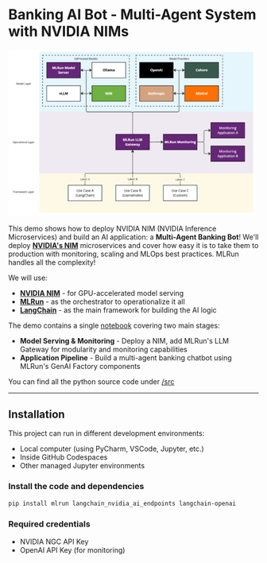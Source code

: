 # **Banking AI Bot** - Multi-Agent System with NVIDIA NIMs

<img src="./images/llm_gateway.png" alt="nim-mlrun" style="width: 500px"/>

This demo shows how to deploy NVIDIA NIM (NVIDIA Inference Microservices) and build an AI application: a **Multi-Agent Banking Bot**! We'll deploy [**NVIDIA's NIM**](https://developer.nvidia.com/nim) microservices and cover how easy it is to take them to production with monitoring, scaling and MLOps best practices. MLRun handles all the complexity!

We will use:
* [**NVIDIA NIM**](https://developer.nvidia.com/nim) - for GPU-accelerated model serving
* [**MLRun**](https://www.mlrun.org/) - as the orchestrator to operationalize it all
* [**LangChain**](https://www.langchain.com/) - as the main framework for building the AI logic

The demo contains a single [notebook](./mlrun-nim-demo.ipynb) covering two main stages:

* **Model Serving & Monitoring** - Deploy a NIM, add MLRun's LLM Gateway for modularity and monitoring capabilities
* **Application Pipeline** - Build a multi-agent banking chatbot using MLRun's GenAI Factory components

You can find all the python source code under [/src](./src)

___

## Installation

This project can run in different development environments:
* Local computer (using PyCharm, VSCode, Jupyter, etc.)
* Inside GitHub Codespaces
* Other managed Jupyter environments

### Install the code and dependencies
```bash
pip install mlrun langchain_nvidia_ai_endpoints langchain-openai
```

### Required credentials
* NVIDIA NGC API Key
* OpenAI API Key (for monitoring)

